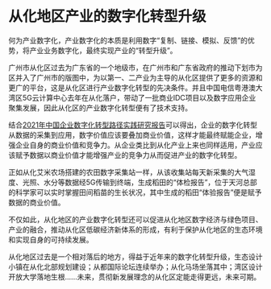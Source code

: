 # 从化地区产业的数字化转型升级
何为产业数字化，产业数字化的本质是利用数字“复制、链接、模拟、反馈”的优势，将产业业务数字化，最终实现产业的“转型升级”。

广州市从化区过去为广东省的一个地级市，在广州市和广东省政府的推动下划市为区并入了广州市的版图中，为以第一、二产业为主导的从化区提供了更多的资源和更广的平台，这是从化区进行产业数字化转型的先决条件。并且中国电信粤港澳大湾区5G云计算中心去年在从化落户，带动了一批商业IDC项目以及数字应用企业聚集发展，因此从化区的产业数字化转型便有了技术支持。

结合[2021年中国企业数字化转型路径实践研究报告](https://note.youdao.com/)可以得出，企业的数字化转型从数据的采集到应用，数字价值应该要叠加商业价值，这样才能最终赋能企业，增强企业自身的商业价值和竞争力。从企业类比到从化产业上来也同样适用，产业应该赋予数据以商业价值才能增强产业的竞争力从而促进产业的数字化转型。

正如从化艾米农场搭建的农田数字采集站一样，从该收集站每天新采集的大气湿度、光照、水分等数据经5G传输到终端，生成稻田的“体检报告”，位于天河总部的科学家可以实时掌握田间稻苗的生长状况，其中生成的稻田“体验报告”便是赋予数据的商业价值。

不仅如此，从化地区的产业数字化转型还可以促进从化地区数字经济与绿色项目、产业的融合，推动从化区低碳经济新体系的形成，有利于保护从化地区的生态环境和实现自身的可持续发展。

从化地区过去是一个相对落后的地方，得益于近年来的数字化转型升级，生态设计小镇在从化北部规划建设；从都国际论坛连续举办；从化马场坐落其中；湾区设计开放大学落地生根......未来，贯彻新发展理念的从化区定能走得更远，未来可期。